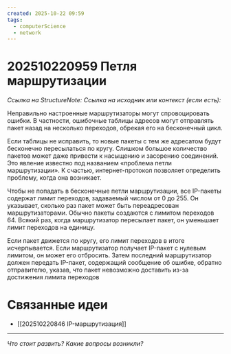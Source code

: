 ```yaml
---
created: 2025-10-22 09:59
tags:
  - computerScience
  - network
---
```

# 202510220959 Петля маршрутизации

*Ссылка на StructureNote:*
*Ссылка на исходник или контекст (если есть):*

Неправильно настроенные маршрутизаторы могут спровоцировать ошибки. В частности, ошибочные таблицы адресов могут отправлять пакет назад на несколько переходов, обрекая его на бесконечный цикл.

Если таблицы не исправить, то новые пакеты с тем же адресатом будут бесконечно пересылаться по кругу. Слишком большое количество пакетов может даже привести к насыщению и засорению соединений. Это явление известно под названием «проблема петли маршрутизации». К счастью, интернет-протокол позволяет определить проблему, когда она возникает.

Чтобы не попадать в бесконечные петли маршрутизации, все IP-пакеты содержат лимит переходов‚ задаваемый числом от 0 до 255. Он указывает, сколько раз пакет может быть переадресован маршрутизаторами. Обычно пакеты создаются с лимитом переходов 64. Всякий раз, когда маршрутизатор пересылает пакет, он уменьшает лимит переходов на единицу.

Если пакет движется по кругу, его лимит переходов в итоге исчерпывается. Если маршрутизатор получает IP-пакет с нулевым лимитом, он может его отбросить. Затем последний маршрутизатор должен передать IP-пакет, содержащий сообщение об ошибке, обратно отправителю, указав, что пакет невозможно доставить из-за достижения лимита переходов

# Связанные идеи

- [[202510220846 IP-маршрутизация]]

---

*Что стоит развить? Какие вопросы возникли?*
